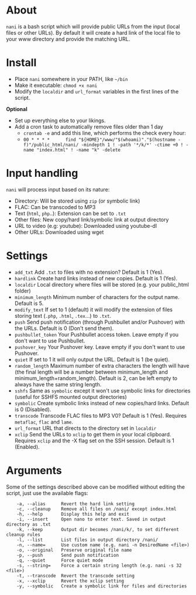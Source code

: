 # About
`nani` is a bash script which will provide public URLs from the input (local files or other URLs). By default it will create a hard link of the local file to your www directory and provide the matching URL.

# Install
* Place `nani` somewhere in your PATH, like `~/bin`
* Make it executable: `chmod +x nani`
* Modify the `localdir` and `url_format` variables in the first lines of the script.

**Optional**

* Set up everything else to your likings.
* Add a cron task to automatically remove files older than 1 day
    * `crontab -e` and add this line, which performs the check every hour:
    * `00 * * * *      find "${HOME}"/www/"$(whoami)"."$(hostname -f)"/public_html/nani/ -mindepth 1 ! -path '*/k/*' -ctime +0 ! -name "index.html" ! -name "k" -delete`

# Input handling
`nani` will process input based on its nature:

- Directory: Will be stored using `zip` (or symbolic link)
- FLAC: Can be transcoded to MP3
- Text (`html`, `php`..): Extension can be set to `.txt`
- Other files: New copy/hard link/symbolic link at output directory
- URL to video (e.g: youtube): Downloaded using youtube-dl
- Other URLs: Downloaded using wget

# Settings
* `add_txt` Add `.txt` to files with no extension? Default is 1 (Yes).
* `hardlink` Create hard links instead of new copies. Default is 1 (Yes).
* `localdir` Local directory where files will be stored (e.g. your public_html folder)
* `minimum_length` Minimum number of characters for the output name. Default is 5.
* `modify_text` If set to 1 (default) it will modify the extension of files storing text (`.php`, `.html`, `.tex`...) to `.txt`.
* `push` Send push notification (through Pushbullet and/or Pushover) with the URLs. Default is 0 (Don't send them).
* `pushbullet_token` Your Pushbullet access token. Leave empty if you don't want to use Pushbullet.
* `pushover_key` Your Pushover key. Leave empty if you don't want to use Pushover.
* `quiet` If set to 1 it will only output the URL. Default is 1 (be quiet).
* `random_length` Maximum number of extra characters the length will have (the final length will be a number between minimum_length and minimum_length+random_length). Default is 2, can be left empty to always have the same string length.
* `sshfs` Same as `symbolic` except it won't use symbolic links for directories (useful for SSHFS mounted output directories)
* `symbolic` Create symbolic links instead of new copies/hard links. Default is 0 (Disabled).
* `transcode` Transcode FLAC files to MP3 V0? Default is 1 (Yes). Requires `metaflac`, `flac` and `lame`.
* `url_format` URL that directs to the directory set in `localdir`
* `xclip` Send the URLs to `xclip` to get them in your local clipboard. Requires `xclip` and the -X flag set on the SSH session. Default is 1 (Enabled).

# Arguments
Some of the settings described above can be modified without editing the script, just use the available flags:

```
    -a, --alias      Revert the hard link setting
    -c, --cleanup    Remove all files on /nani/ except index.html
    -h, --help       Display this help and exit
    -i, --insert     Open nano to enter text. Saved in output directory as .txt
    -k, --keep       Output dir becomes /nani/k/, to set different cleanup rules
    -l, --list       List files in output directory /nani/
    -n, --name=      Use custom name (e.g. nani -n DesiredName <file>)
    -o, --original   Preserve original file name
    -p, --push       Send push notification
    -q, --quiet      Force quiet mode
    -s, --string=    Force a certain string length (e.g. nani -s 32 <file>)
    -t, --transcode  Revert the transcode setting
    -x, --xclip      Revert the xclip setting
    -y, --symbolic   Create a symbolic link for files and directories
```
